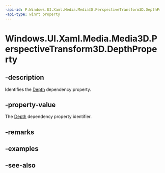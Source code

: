```yaml
---
-api-id: P:Windows.UI.Xaml.Media.Media3D.PerspectiveTransform3D.DepthProperty
-api-type: winrt property
---
```


<!-- Property syntax
public Windows.UI.Xaml.DependencyProperty DepthProperty { get; }
-->

# Windows.UI.Xaml.Media.Media3D.PerspectiveTransform3D.DepthProperty

## -description
Identifies the [Depth](perspectivetransform3d_depth.md) dependency property.



## -property-value
The [Depth](perspectivetransform3d_depth.md) dependency property identifier.

## -remarks

## -examples

## -see-also
